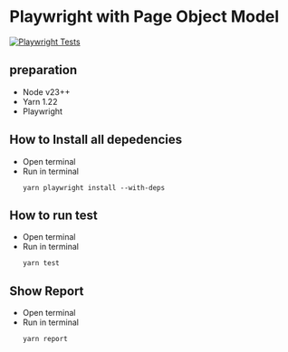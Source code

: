 # Playwright with Page Object Model

[![Playwright Tests](https://github.com/ivanspec/playwright-pom/actions/workflows/e2e-test.yml/badge.svg)](https://github.com/ivanspec/playwright-pom/actions/workflows/e2e-test.yml)

## preparation

- Node v23++
- Yarn 1.22
- Playwright

## How to Install all depedencies

- Open terminal
- Run in terminal
  ```
  yarn playwright install --with-deps
  ```

## How to run test

- Open terminal
- Run in terminal
  ```
  yarn test
  ```

## Show Report

- Open terminal
- Run in terminal
  ```
  yarn report
  ```
